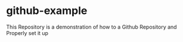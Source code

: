 # github-example
This Repository is a demonstration of how to a Github Repository and Properly set it up

